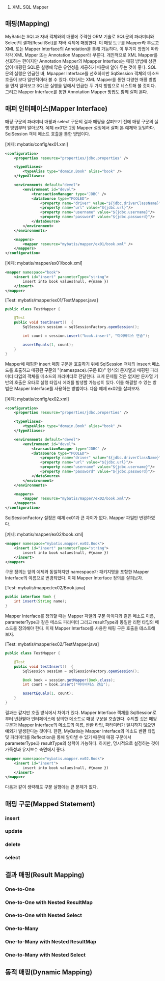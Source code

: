 1. XML SQL Mapper

## 매핑(Mapping)

 MyBatis는 SQL과 자바 객체와의 매핑에 주력한 ORM 기술로 SQL문의 파라미터와 Select의 결과(ResultSet)를 자바 객체에 매핑한다. 이 매핑 도구를 Mapper라 부르고 XML 또는 Mapper Interface의 Annotation을 통해 가능하다. 이 두가지 방법에 따라 각각 XML Mpper 또는 Annotation Mapper라 부른다. 개인적으로 XML Mapper를 선호하는 편이지만 Annotation Mapper의 Mpapper Interface는 매핑 방법에 상관없이 매핑된 SQL문 실행에 많은 유연성을 제공하기 때문에 알아 두는 것이 좋다. SQL문의 실행은 언급한 바, Mpapper Interface를 선호하지만 SqlSession 객체의 메소드 호출이 보다 일반적이라 볼 수 있다.
 여기서는 XML Mapper를 통한 다양한 매핑 방법을 먼저 알아보고 SQL문 실행을 앞에서 언급한 두 가지 방법으로 테스트해 볼 것이다. 그리고 Mapper Interface를 통한 Annotation Mapper 방법도 함께 살펴 본다.

## 매퍼 인터페이스(Mapper Interface)
 매핑 구문의 파라미터 매핑과 select 구문의 결과 매핑을 살펴보기 전에 매핑 구문의 실행 방법부터 알아보자. 예제 ex01은 2장 Mapper 설정에서 살펴 본 예제와 동일하다. SqlSession 객체 메소드 호출을 통한 방법이다.

\[예제: mybatis/config/ex01.xml\]

```xml
<configuration>
    <properties resource="properties/jdbc.properties" />

    <typeAliases>
        <typeAlias type="domain.Book" alias="book" />
    </typeAliases>

    <environments default="devel">
        <environment id="devel">
            <transactionManager type="JDBC" />
            <dataSource type="POOLED">
                <property name="driver" value="${jdbc.driverClassName}"/>
                <property name="url" value="${jdbc.url}"/>
                <property name="username" value="${jdbc.username}"/>
                <property name="password" value="${jdbc.password}"/>
            </dataSource>
        </environment>
    </environments>

    <mappers>
        <mapper resource="mybatis/mapper/ex01/book.xml" />
    </mappers>
</configuration>
```

\[예제: mybatis/mapper/ex01/book.xml\]

```xml
<mapper namespace="book">
    <insert id="insert" parameterType="string">
        insert into book values(null, #{name })
    </insert>
</mapper>
```

\[Test: mybatis/mapper/ex01/TestMapper.java\]

```java
public class TestMapper {

	@Test
    public void testInsert()  {
        SqlSession session = sqlSessionFactory.openSession();

        int count = session.insert("book.insert", "마이바티스 연습");

        assertEquals(1, count);
    }
}
```

 Mapper에 매핑한 insert 매핑 구문을 호출하기 위해 SqlSession 객체의 inseert 메소드를 호출하고 매핑된 구문의 "(namespace).(구문 ID)" 형식의 문자열과 매핑된 파라미터 타입의 객체를 메소드의 파라미터로 전달한다. 크게 문제될 것은 없지만 문자열 기반의 호출은 오타로 실행 타임시 에러를 발생할 가능성이 있다. 이를 해결할 수 있는 방법은 Mapper Interface를 사용하는 방법이다. 다음 예제 ex02를 살펴보자.  

\[예제: mybatis/config/ex02.xml\]

```xml
<configuration>
    <properties resource="properties/jdbc.properties" />

    <typeAliases>
        <typeAlias type="domain.Book" alias="book" />
    </typeAliases>

    <environments default="devel">
        <environment id="devel">
            <transactionManager type="JDBC" />
            <dataSource type="POOLED">
                <property name="driver" value="${jdbc.driverClassName}"/>
                <property name="url" value="${jdbc.url}"/>
                <property name="username" value="${jdbc.username}"/>
                <property name="password" value="${jdbc.password}"/>
            </dataSource>
        </environment>
    </environments>

    <mappers>
        <mapper resource="mybatis/mapper/ex02/book.xml"/>
    </mappers>
</configuration>
```
 SqlSessionFactory 설정은 예제 ex01과 큰 차이가 없다. Mapper 파일만 변경하였다.

\[예제: mybatis/mapper/ex02/book.xml\]

```xml
<mapper namespace="mybatis.mapper.ex02.Book">
    <insert id="insert" parameterType="string">
        insert into book values(null, #{name })
    </insert>
</mapper>
```

 구문 정의는 앞의 예제와 동일하지만 namespace가 패키지명을 포함한 Mapper Interface의 이름으로 변경되었다. 이제 Mapper Interface 정의를 살펴보자.

\[Test: mybatis/mapper/ex02/Book.java\]

```java
public interface Book {
    int insert(String name);
}
```

 Mapper Interface를 정의할 때는 Mapper 파일의 구문 아이디와 같은 메소드 이름, parameterType과 같은 메소드 파라미터 그리고 resultType과 동일한 리턴 타입의 메소드를 정의해야 한다. 이제 Mapper Interface를 사용한 매핑 구문 호출을 테스트해 보자.

\[Test: mybatis/mapper/ex02/TestMapper.java\]

```java
public class TestMapper {

    @Test
    public void testInsert()  {
        SqlSession session = sqlSessionFactory.openSession();

        Book book = session.getMapper(Book.class);
        int count = book.insert("마이바티스 연습");

        assertEquals(1, count);
    }
}
```

 결과는 같지만 호출 방식에서 차이가 있다. Mapper Interface 객체를 SqlSession로 부터 반환받아 인터페이스에 정의한 메소드로 매핑 구문을 호출한다. 주의할 것은 매핑 구문과 Mapper Interface의 메소드의 이름, 반환 타입, 파라미터가 일치하지 않으면 예외가 발생한다는 것이다. 한편, MyBatis는 Mapper Interface의 메소드 반환 타입 및 파라미터를 Reflection을 통해 알아낼 수 있기 때문에 매핑 구문에서 parameterType과 resultType의 생략이 가능하다. 하지만, 명시적으로 설정하는 것이 가독성과 유지보수 측면에서 좋다.

```xml
<mapper namespace="mybatis.mapper.ex02.Book">
    <insert id="insert">
        insert into book values(null, #{name })
    </insert>
</mapper>
```
 다음과 같이 생략해도 구문 실행에는 큰 문제가 없다.


## 매핑 구문(Mapped Statement)

### insert

### update

### delete

### select



## 결과 매핑(Result Mapping)

### One-to-One

### One-to-One with Nested ResultMap

### One-to-One with Nested Select

### One-to-Many

### One-to-Many with Nested ResultMap

### One-to-Many with Nested Select



## 동적 매핑(Dynamic Mapping)